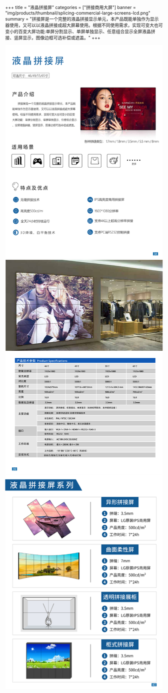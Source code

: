 +++
title = "液晶拼接屏"
categories = ["拼接商用大屏"]
banner = "img/products/thumbnail/splicing-commercial-large-screens-lcd.png"
summary = "拼接屏是一个完整的液晶拼接显示单元，本产品既能单独作为显示器使用，又可以以液晶拼接成超大屏幕使用。根据不同使用需求，实现可变大也可变小的百变大屏功能:单屏分割显示、单屏单独显示、任意组合显示全屏液晶拼接、竖屏显示，图像边框可选补偿或遮盖。"
+++

![alt](45.png)
![alt](46.png)
![alt](47.png)
